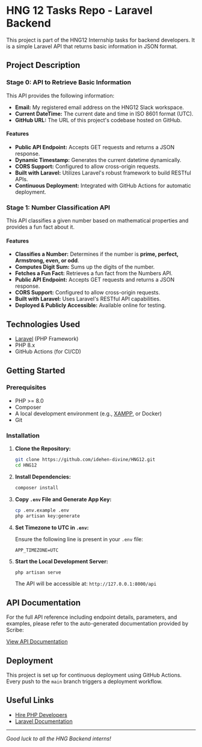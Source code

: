 # HNG 12 Tasks Repo - Laravel Backend

This project is part of the HNG12 Internship tasks for backend developers. It is a simple Laravel API that returns basic information in JSON format.

## Project Description

### Stage 0: API to Retrieve Basic Information
This API provides the following information:
- **Email:** My registered email address on the HNG12 Slack workspace.
- **Current DateTime:** The current date and time in ISO 8601 format (UTC).
- **GitHub URL:** The URL of this project's codebase hosted on GitHub.

#### Features

- **Public API Endpoint:** Accepts GET requests and returns a JSON response.
- **Dynamic Timestamp:** Generates the current datetime dynamically.
- **CORS Support:** Configured to allow cross-origin requests.
- **Built with Laravel:** Utilizes Laravel's robust framework to build RESTful APIs.
- **Continuous Deployment:** Integrated with GitHub Actions for automatic deployment.

### Stage 1: Number Classification API

This API classifies a given number based on mathematical properties and provides a fun fact about it.

#### Features

- **Classifies a Number:** Determines if the number is **prime, perfect, Armstrong, even, or odd**.
- **Computes Digit Sum:** Sums up the digits of the number.
- **Fetches a Fun Fact:** Retrieves a fun fact from the Numbers API.
- **Public API Endpoint:** Accepts GET requests and returns a JSON response.
- **CORS Support:** Configured to allow cross-origin requests.
- **Built with Laravel:** Uses Laravel's RESTful API capabilities.
- **Deployed & Publicly Accessible:** Available online for testing.

## Technologies Used

- [Laravel](https://laravel.com/) (PHP Framework)
- PHP 8.x
- GitHub Actions (for CI/CD)

## Getting Started

### Prerequisites

- PHP >= 8.0
- Composer
- A local development environment (e.g., [XAMPP](https://www.apachefriends.org/index.html), or Docker)
- Git

### Installation

1. **Clone the Repository:**

   ```bash
   git clone https://github.com/idehen-divine/HNG12.git
   cd HNG12
   ```

2. **Install Dependencies:**

   ```bash
   composer install
   ```

3. **Copy `.env` File and Generate App Key:**

   ```bash
   cp .env.example .env
   php artisan key:generate
   ```

4. **Set Timezone to UTC in `.env`:**

   Ensure the following line is present in your `.env` file:

   ```dotenv
   APP_TIMEZONE=UTC
   ```

5. **Start the Local Development Server:**

   ```bash
   php artisan serve
   ```

   The API will be accessible at: `http://127.0.0.1:8000/api`

## API Documentation

For the full API reference including endpoint details, parameters, and examples, please refer to the auto-generated documentation provided by Scribe:

[View API Documentation](https://hng12-backend.koyeb.app/)

## Deployment

This project is set up for continuous deployment using GitHub Actions. Every push to the `main` branch triggers a deployment workflow.
## Useful Links

- [Hire PHP Developers](https://hng.tech/hire/php-developers)
- [Laravel Documentation](https://laravel.com/docs)

---

*Good luck to all the HNG Backend interns!*
